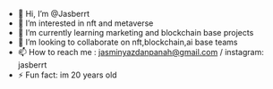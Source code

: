 - 👋 Hi, I’m @Jasberrt
- 👀 I’m interested in nft and metaverse
- 🌱 I’m currently learning marketing and blockchain base projects
- 💞️ I’m looking to collaborate on nft,blockchain,ai base teams
- 📫 How to reach me : jasminyazdanpanah@gmail.com / instagram: jasberrt
- ⚡ Fun fact: im 20 years old

<!---
Jasberrt/Jasberrt is a ✨ special ✨ repository because its `README.md` (this file) appears on your GitHub profile.
You can click the Preview link to take a look at your changes.
--->

